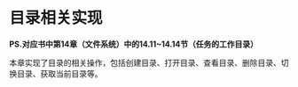 # 目录相关实现

__PS.对应书中第14章（文件系统）中的14.11~14.14节（任务的工作目录）__

本章实现了目录的相关操作，包括创建目录、打开目录、查看目录、删除目录、切换目录、获取当前目录等。